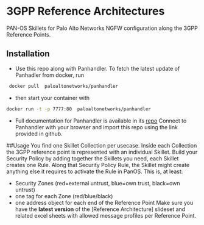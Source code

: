 # 3GPP Reference Architectures
PAN-OS Skillets for Palo Alto Networks NGFW configuration along the 3GPP Reference Points.

## Installation
- Use this repo along with Panhandler. To fetch the latest update of Panhadler from docker, run
```bash
 docker pull  paloaltonetworks/panhandler
 ```
 - then start your container with 
```bash
docker run -t -p 7777:80  paloaltonetworks/panhandler
```
- Full documentation for Panhandler is available in its [repo](https://github.com/PaloAltoNetworks/panhandler)
Connect to Panhandler with your browser and import this repo using the link provided in github.

##Usage
You find one Skillet Collection per usecase. Inside each Collection the 3GPP reference point is represented with an individual Skillet. Build your Security Policy by adding together the Skillets you need, each Skillet creates one Rule.
Along that Security Policy Rule, the Skillet might create anything else it requires to activate the Rule in PanOS. This is, at least:
- Security Zones (red=external untrust, blue=own trust, black=own untrust)
- one tag for each Zone (red/blue/black)
- one address object for each end of the Reference Point
Make sure you have the **latest version** of the [Reference Architecture] slideset and related excel sheets with allowed message profiles per Reference Point. 


